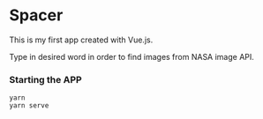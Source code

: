 # Spacer

This is my first app created with Vue.js.

Type in desired word in order to find images from NASA image API.

### Starting the APP

```
yarn
yarn serve
``` 

